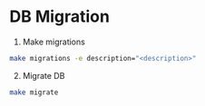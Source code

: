 # DB Migration

1. Make migrations
```bash
make migrations -e description="<description>"
```
2. Migrate DB
```bash
make migrate
```
